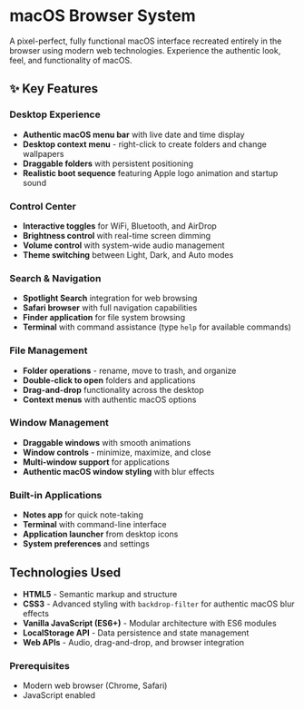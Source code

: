# macOS Browser System

A pixel-perfect, fully functional macOS interface recreated entirely in the browser using modern web technologies. Experience the authentic look, feel, and functionality of macOS.


## ✨ Key Features

###  **Desktop Experience**
- **Authentic macOS menu bar** with live date and time display
- **Desktop context menu** - right-click to create folders and change wallpapers
- **Draggable folders** with persistent positioning
- **Realistic boot sequence** featuring Apple logo animation and startup sound

###  **Control Center**
- **Interactive toggles** for WiFi, Bluetooth, and AirDrop
- **Brightness control** with real-time screen dimming
- **Volume control** with system-wide audio management
- **Theme switching** between Light, Dark, and Auto modes

###  **Search & Navigation**
- **Spotlight Search** integration for web browsing
- **Safari browser** with full navigation capabilities
- **Finder application** for file system browsing
- **Terminal** with command assistance (type `help` for available commands)

### **File Management**
- **Folder operations** - rename, move to trash, and organize
- **Double-click to open** folders and applications
- **Drag-and-drop** functionality across the desktop
- **Context menus** with authentic macOS options

### **Window Management**
- **Draggable windows** with smooth animations
- **Window controls** - minimize, maximize, and close
- **Multi-window support** for applications
- **Authentic macOS window styling** with blur effects

### **Built-in Applications**
- **Notes app** for quick note-taking
- **Terminal** with command-line interface
- **Application launcher** from desktop icons
- **System preferences** and settings

## Technologies Used

- **HTML5** - Semantic markup and structure
- **CSS3** - Advanced styling with `backdrop-filter` for authentic macOS blur effects
- **Vanilla JavaScript (ES6+)** - Modular architecture with ES6 modules
- **LocalStorage API** - Data persistence and state management
- **Web APIs** - Audio, drag-and-drop, and browser integration


### Prerequisites
- Modern web browser (Chrome, Safari)
- JavaScript enabled


